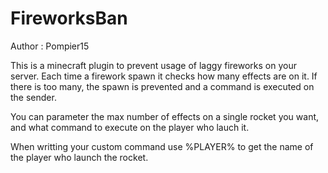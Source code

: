 # FireworksBan

Author : Pompier15

This is a minecraft plugin to prevent usage of laggy fireworks on your server.
Each time a firework spawn it checks how many effects are on it. If there is too many, the spawn is prevented and a command is executed on the sender.

You can parameter the max number of effects on a single rocket you want, and what command to execute on the player who lauch it.

When writting your custom command use %PLAYER% to get the name of the player who launch the rocket.

